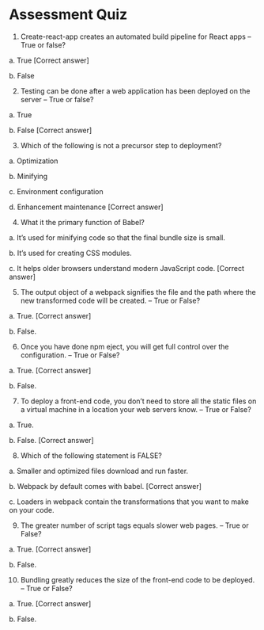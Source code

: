 # Assessment Quiz

1.	Create-react-app creates an automated build pipeline for React apps – True or false?

a.	True [Correct answer]

b.	False


2.	Testing can be done after a web application has been deployed on the server – True or false?

a.	True

b.	False [Correct answer]


3.	Which of the following is not a precursor step to deployment?

a.	Optimization

b.	Minifying

c.	Environment configuration

d.	Enhancement maintenance [Correct answer]


4.	What it the primary function of Babel?

a.	It’s used for minifying code so that the final bundle size is small.

b.	It’s used for creating CSS modules.

c.	It helps older browsers understand modern JavaScript code. [Correct answer]


5.	The output object of a webpack signifies the file and the path where the new transformed code will be created. – True or False?

a.	True. [Correct answer]

b.	False.


6.	Once you have done npm eject, you will get full control over the configuration. – True or False?

a.	True. [Correct answer]

b.	False.


7.	To deploy a front-end code, you don’t need to store all the static files on a virtual machine in a location your web servers know. – True or False?

a.	True.

b.	False. [Correct answer]


8.	Which of the following statement is FALSE?

a.	Smaller and optimized files download and run faster.

b.	Webpack by default comes with babel. [Correct answer]

c.	Loaders in webpack contain the transformations that you want to make on your code.


9.	The greater number of script tags equals slower web pages. – True or False?

a.	True. [Correct answer]

b.	False.


10.	Bundling greatly reduces the size of the front-end code to be deployed. – True or False?

a.	True. [Correct answer]

b.	False.
